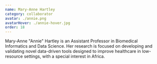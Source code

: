 ```yaml
---
name: Mary-Anne Hartley
category: collaborator
avatar: ./annie.png
avatarHover: ./annie-hover.jpg
order: 18
---
```


Mary-Anne "Annie" Hartley is an Assistant Professor in Biomedical Informatics and Data Science. Her research is focused on developing and validating novel data-driven tools designed to improve healthcare in low-resource settings, with a special interest in Africa.
